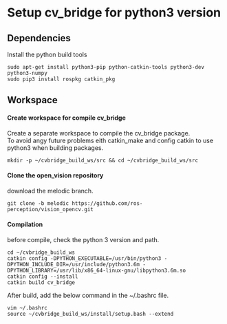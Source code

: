 # Setup cv_bridge for python3 version

## Dependencies
  Install the python build tools  
   ~~~
   sudo apt-get install python3-pip python-catkin-tools python3-dev python3-numpy
   sudo pip3 install rospkg catkin_pkg
   ~~~
## Workspace
#### Create workspace for compile cv_bridge
  Create a separate workspace to compile the cv_bridge package.  
  To avoid angy future problems eith catkin_make and config catkin to use python3 when building packages.  
  ~~~
  mkdir -p ~/cvbridge_build_ws/src && cd ~/cvbridge_build_ws/src
  ~~~
#### Clone the open_vision repository
  download the melodic branch.  
  ~~~
  git clone -b melodic https://github.com/ros-perception/vision_opencv.git
  ~~~
#### Compilation
  before compile, check the python 3 version and path.  
  ~~~
  cd ~/cvbridge_build_ws
  catkin config -DPYTHON_EXECUTABLE=/usr/bin/python3 -DPYTHON_INCLUDE_DIR=/usr/include/python3.6m -DPYTHON_LIBRARY=/usr/lib/x86_64-linux-gnu/libpython3.6m.so  
  catkin config --install
  catkin build cv_bridge
  ~~~
  After build, add the below command in the ~/.bashrc file.  
  ~~~
  vim ~/.bashrc
  source ~/cvbridge_build_ws/install/setup.bash --extend
  ~~~
